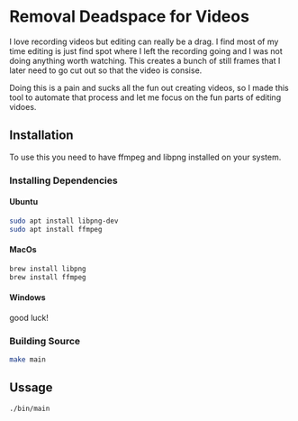 # Removal Deadspace for Videos

I love recording videos but editing can really be a drag. I find most of my time editing is just find spot where I left the recording going and I was not doing anything worth watching. This creates a bunch of still frames that I later need to go cut out so that the video is consise.

Doing this is a pain and sucks all the fun out creating videos, so I made this tool to automate that process and let me focus on the fun parts of editing vidoes.

## Installation

To use this you need to have ffmpeg and libpng installed on your system.

### Installing Dependencies

#### Ubuntu

```bash
sudo apt install libpng-dev
sudo apt install ffmpeg
```
#### MacOs

```bash
brew install libpng
brew install ffmpeg
```
#### Windows

good luck!

### Building Source

```bash
make main
```

## Ussage

```bash
./bin/main
```
